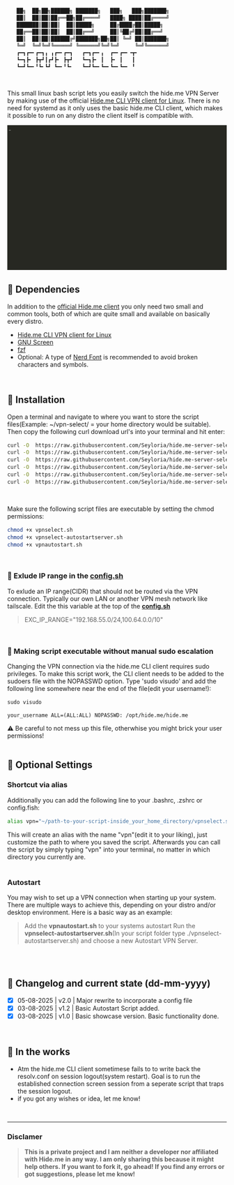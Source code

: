 ```
   ██╗  ██╗██╗██████╗ ███████╗   ███╗   ███╗███████╗   
   ██║  ██║██║██╔══██╗██╔════╝   ████╗ ████║██╔════╝   
   ███████║██║██║  ██║█████╗     ██╔████╔██║█████╗     
   ██╔══██║██║██║  ██║██╔══╝     ██║╚██╔╝██║██╔══╝     
   ██║  ██║██║██████╔╝███████╗██╗██║ ╚═╝ ██║███████╗   
   ╚═╝  ╚═╝╚═╝╚═════╝ ╚══════╝╚═╝╚═╝     ╚═╝╚══════╝   
   ┏━┓┏━╸┏━┓╻ ╻┏━╸┏━┓   ┏━┓┏━╸╻  ┏━╸┏━╸╺┳╸             
   ┗━┓┣╸ ┣┳┛┃┏┛┣╸ ┣┳┛   ┗━┓┣╸ ┃  ┣╸ ┃   ┃              
   ┗━┛┗━╸╹┗╸┗┛ ┗━╸╹┗╸   ┗━┛┗━╸┗━╸┗━╸┗━╸ ╹
```
<br/>

This small linux bash script lets you easily switch the hide.me VPN Server by making use of the official [Hide.me CLI VPN client for Linux](https://github.com/eventure/hide.client.linux).
There is no need for systemd as it only uses the basic hide.me CLI client, which makes it possible to run on any distro the client itself is compatible with.
<br/>


![Showcase](/showcase.gif)

## :dna: Dependencies
In addition to the [official Hide.me client](https://github.com/eventure/hide.client.linux) you only need two small and common tools, both of which are quite small and available on basically every distro.
- [Hide.me CLI VPN client for Linux](https://github.com/eventure/hide.client.linux)
- [GNU Screen](https://www.gnu.org/software/screen/)
- [fzf](https://github.com/junegunn/fzf)
- Optional: A type of [Nerd Font](https://www.nerdfonts.com/) is recommended to avoid broken characters and symbols.
<br/>

## :floppy_disk: Installation
Open a terminal and navigate to where you want to store the script files(Example: ~/vpn-select/ =  your home directory would be suitable).
Then copy the following curl download url's into your terminal and hit enter:
```sh
curl -O  https://raw.githubusercontent.com/Seyloria/hide.me-server-select/main/config.sh
curl -O  https://raw.githubusercontent.com/Seyloria/hide.me-server-select/main/vpnselect.sh
curl -O  https://raw.githubusercontent.com/Seyloria/hide.me-server-select/main/vpnselect-autostartserver.sh
curl -O  https://raw.githubusercontent.com/Seyloria/hide.me-server-select/main/vpnautostart.sh
curl -O  https://raw.githubusercontent.com/Seyloria/hide.me-server-select/main/autostart-server.txt
curl -O  https://raw.githubusercontent.com/Seyloria/hide.me-server-select/main/serverlist.csv
```
<br/>

Make sure the following script files are executable by setting the chmod permissions:
```sh
chmod +x vpnselect.sh
chmod +x vpnselect-autostartserver.sh
chmod +x vpnautostart.sh
```
<br/>

### :no_entry_sign: Exlude IP range in the **<ins>config.sh</ins>**
To exlude an IP range(CIDR) that should not be routed via the VPN connection.
Typically our own LAN or another VPN mesh network like tailscale.
Edit the this variable at the top of the **<ins>config.sh</ins>**
> EXC_IP_RANGE="192.168.55.0/24,100.64.0.0/10"
<br/>

### :key: Making script executable without manual sudo escalation
Changing the VPN connection via the hide.me CLI client requires sudo privileges.
To make this script work, the CLI client needs to be added to the sudoers file with the NOPASSWD option.
Type 'sudo visudo' and add the following line somewhere near the end of the file(edit your username!):
```
sudo visudo
```
```
your_username ALL=(ALL:ALL) NOPASSWD: /opt/hide.me/hide.me
```
:warning: Be careful to not mess up this file, otherwhise you might brick your user permissions!
<br/>
<br/>

## :link: Optional Settings

### Shortcut via alias
Additionally you can add the following line to your .bashrc, .zshrc or config.fish:
```sh
alias vpn="~/path-to-your-script-inside_your_home_directory/vpnselect.sh"
```
This will create an alias with the name "vpn"(edit it to your liking), just customize the path to where you saved the script.
Afterwards you can call the script by simply typing "vpn" into your terminal, no matter in which directory you currently are.
<br/>
<br/>

### Autostart
You may wish to set up a VPN connection when starting up your system.
There are multiple ways to achieve this, depending on your distro and/or desktop environment.
Here is a basic way as an example:
> Add the **vpnautostart.sh** to your systems autostart
> Run the **vpnselect-autostartserver.sh**(In your script folder type ./vpnselect-autostartserver.sh) and choose a new Autostart VPN Server.
<br/>
<br/>

## :scroll: Changelog and current state (dd-mm-yyyy)

- [x] 05-08-2025 | v2.0 | Major rewrite to incorporate a config file
- [x] 03-08-2025 | v1.2 | Basic Autostart Script added.
- [x] 03-08-2025 | v1.0 | Basic showcase version. Basic functionality done.
<br/>

## :construction: In the works
- Atm the hide.me CLI client sometimese fails to to write back the resolv.conf on session logout(system restart). Goal is to run the established connection screen session from a seperate script that traps the session logout.
- if you got any wishes or idea, let me know! 
<br/>

---
### Disclamer

> **This is a private project and I am neither a developer nor affiliated with Hide.me in any way. I am only sharing this because it might help others. If you want to fork it, go ahead! If you find any errors or got suggestions, please let me know!**
